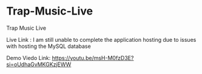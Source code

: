 # Trap-Music-Live
Trap Music Live

Live Link : I am still unable to complete the application hosting due to issues with hosting the MySQL database

Demo Viedo Link: https://youtu.be/msH-M0fzD3E?si=oUdhaGvMKGKzjEWW
